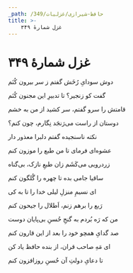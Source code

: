 ```yaml
---
_path: /حافظ-شیرازی/غزلیات/349
title: >-
    غزل شمارهٔ ۳۴۹
---
```

# غزل شمارهٔ ۳۴۹

<div class="b" id="bn1"><div class="m1"><p>دوش سودایِ رُخَش گفتم ز سر بیرون کُنَم</p></div>
<div class="m2"><p>گفت کو زنجیر؟ تا تدبیرِ این مجنون کُنَم</p></div></div>
<div class="b" id="bn2"><div class="m1"><p>قامتش را سرو گفتم، سر کشید از من به خشم</p></div>
<div class="m2"><p>دوستان از راست می‌رَنجَد نِگارم، چون کنم؟</p></div></div>
<div class="b" id="bn3"><div class="m1"><p>نکته ناسنجیده گفتم دلبرا معذور دار</p></div>
<div class="m2"><p>عشوه‌ای فرمای تا من طبع را موزون کنم</p></div></div>
<div class="b" id="bn4"><div class="m1"><p>زردرویی می‌کَشَم زان طبعِ نازک، بی‌گناه</p></div>
<div class="m2"><p>ساقیا جامی بده تا چهره را گُلگون کنم</p></div></div>
<div class="b" id="bn5"><div class="m1"><p>ای نسیمِ منزلِ لیلی خدا را تا به کی</p></div>
<div class="m2"><p>رَبع را برهم زنم، اَطلال را جیحون کنم</p></div></div>
<div class="b" id="bn6"><div class="m1"><p>من که رَه بُردم به گنجِ حُسنِ بی‌پایان دوست</p></div>
<div class="m2"><p>صد گدایِ همچو خود را بعد از این قارون کنم</p></div></div>
<div class="b" id="bn7"><div class="m1"><p>ای مَهِ صاحب قران، از بنده حافظ یاد کن</p></div>
<div class="m2"><p>تا دعایِ دولتِ آن حُسنِ روزافزون کنم</p></div></div>
